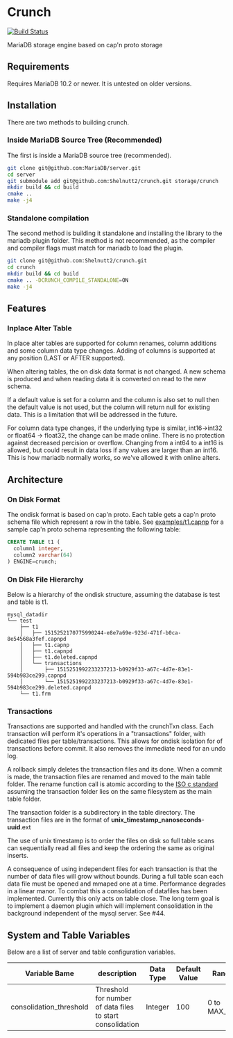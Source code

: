 # Crunch

[![Build Status](https://travis-ci.org/Shelnutt2/crunch.svg?branch=master)](https://travis-ci.org/Shelnutt2/crunch)

MariaDB storage engine based on cap'n proto storage

## Requirements

Requires MariaDB 10.2 or newer. It is untested on older versions.

## Installation

There are two methods to building crunch.

### Inside MariaDB Source Tree (Recommended)
The first is inside a MariaDB source tree (recommended).

```bash
git clone git@github.com:MariaDB/server.git
cd server
git submodule add git@github.com:Shelnutt2/crunch.git storage/crunch
mkdir build && cd build
cmake ..
make -j4
```

### Standalone compilation

The second method is building it standalone and
installing the library to the mariadb plugin folder.
This method is not recommended, as the compiler and
compiler flags must match for mariadb to load the plugin.

```bash
git clone git@github.com:Shelnutt2/crunch.git
cd crunch
mkdir build && cd build
cmake .. -DCRUNCH_COMPILE_STANDALONE=ON
make -j4
```

## Features

### Inplace Alter Table

In place alter tables are supported for column renames, column additions and
some column data type changes.
Adding of columns is supported at any position (LAST or AFTER supported).

When altering tables, the on disk data format is not changed. A new schema is
produced and when reading data it is converted on read to the new schema.

If a default value is set for a column and the column is also set to null
then the default value is not used, but the column will return null for
existing data. This is a limitation that will be addressed in the future.

For column data type changes, if the underlying type is similar, int16->int32
or float64 -> float32, the change can be made online. There is no protection
against decreased percision or overflow. Changing from a int64 to a int16
is allowed, but could result in data loss if any values are larger than an
int16. This is how mariadb normally works, so we've allowed it with online
alters.

## Architecture

### On Disk Format

The ondisk format is based on cap'n proto. Each table gets a cap'n proto schema
file which represent a row in the table.
See [examples/t1.capnp](examples/t1.capnp) for a sample cap'n proto schema
representing the following table:

```sql
CREATE TABLE t1 (
  column1 integer,
  column2 varchar(64)
) ENGINE=crunch;
```

### On Disk File Hierarchy

Below is a hierarchy of the ondisk structure,
assuming the database is test and table is t1.
```
mysql_datadir
└── test
    ├── t1
    │   ├── 1515252170775990244-e8e7a69e-923d-471f-b0ca-8e54568a3fef.capnpd
    │   ├── t1.capnp
    │   ├── t1.capnpd
    │   ├── t1.deleted.capnpd
    │   └── transactions
    │       ├── 1515251992233237213-b0929f33-a67c-4d7e-83e1-594b983ce299.capnpd
    │       └── 1515251992233237213-b0929f33-a67c-4d7e-83e1-594b983ce299.deleted.capnpd
    └── t1.frm
```

### Transactions

Transactions are supported and handled with the crunchTxn class.
Each transaction will perform it's operations in a "transactions" folder,
with dedicated files per table/transactions.
This allows for ondisk isolation for of transactions before commit.
It also removes the immediate need for an undo log.

A rollback simply deletes the transaction files and its done.
When a commit is made, the transaction files are renamed and moved to the
main table folder. The rename function call is atomic according to the
[ISO c standard](http://pubs.opengroup.org/onlinepubs/9699919799/functions/rename.html)
assuming the transaction folder lies on the same filesystem as the main
table folder.

The transaction folder is a subdirectory in the table directory.
The transaction files are in the format of
**unix_timestamp_nanoseconds**-**uuid**.ext

The use of unix timestamp is to order the files on disk so full table scans
can sequentially read all files and keep the ordering the same as original
inserts.

A consequence of using independent files for each transaction is that the
number of data files will grow without bounds. During a full table scan
each data file must be opened and mmaped one at a time. Performance
degrades in a linear manor. To combat this a consolidation of datafiles
has been implemented. Currently this only acts on table close.
The long term goal is to implement a daemon plugin which will implement
consolidation in the background independent of the mysql server. See #44.

## System and Table Variables

Below are a list of server and table configuration variables.

| Variable Bame | description | Data Type | Default Value | Range | System Variable | Table Variable |
| ------------- | ----------- | --------- | ------------- | ----- | --------------- | -------------- |
| consolidation_threshold | Threshold for number of data files to start consolidation | Integer | 100 | 0 to MAX_INT | Yes | Yes |
